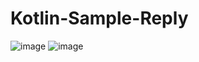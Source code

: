 ﻿# Kotlin-Sample-Reply

![image](https://github.com/user-attachments/assets/9a83d68c-1b87-40af-b49a-f956d88bc1de)
![image](https://github.com/user-attachments/assets/d4b9ce2c-f8d9-414c-b3f9-bb0b2aae59ba)

